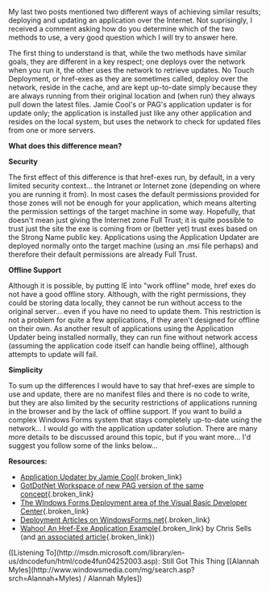 My last two posts mentioned two different ways of achieving similar results; deploying and updating an application over the Internet. Not suprisingly, I received a comment asking how do you determine which of the two methods to use, a very good question which I will try to answer here.

The first thing to understand is that, while the two methods have similar goals, they are different in a key respect; one deploys over the network when you run it, the other uses the network to retrieve updates. No Touch Deployment, or href-exes as they are sometimes called, deploy over the network, reside in the cache, and are kept up-to-date simply because they are always running from their original location and (when run) they always pull down the latest files. Jamie Cool's or PAG's application updater is for update only; the application is installed just like any other application and resides on the local system, but uses the network to check for updated files from one or more servers.

**What does this difference mean?**

**Security**

The first effect of this difference is that href-exes run, by default, in a very limited security context... the Intranet or Internet zone (depending on where you are running it from). In most cases the default permissions provided for those zones will not be enough for your application, which means alterting the permission settings of the target machine in some way. Hopefully, that doesn't mean just giving the Internet zone Full Trust; it is quite possible to trust just the site the exe is coming from or (better yet) trust exes based on the Strong Name public key. Applications using the Application Updater are deployed normally onto the target machine (using an .msi file perhaps) and therefore their default permissions are already Full Trust.

**Offline Support**

Although it is possible, by putting IE into "work offline" mode, href exes do not have a good offline story. Although, with the right permissions, they could be storing data locally, they cannot be run without access to the original server... even if you have no need to update them. This restriction is not a problem for quite a few applications, if they aren't designed for offline on their own. As another result of applications using the Application Updater being installed normally, they can run fine without network access (assuming the application code itself can handle being offline), although attempts to update will fail.

**Simplicity**

To sum up the differences I would have to say that href-exes are simple to use and update, there are no manifest files and there is no code to write, but they are also limited by the security restrictions of applications running in the browser and by the lack of offline support. If you want to build a complex Windows Forms system that stays completely up-to-date using the network... I would go with the application updater solution. There are many more details to be discussed around this topic, but if you want more... I'd suggest you follow some of the links below...

**Resources:**

  * [Application Updater by Jamie Cool](http://windowsforms.net/articles/appupdater.aspx){.broken_link}
  * [GotDotNet Workspace of new PAG version of the same concept](http://www.gotdotnet.com/Community/Workspaces/workspace.aspx?id=83c68646-befb-4586-ba9f-fdf1301902f5){.broken_link}
  * [The WIndows Forms Deployment area of the Visual Basic Developer Center](http://msdn.microsoft.com/vbasic/using/building/windows/deploy/default.aspx){.broken_link}
  * [Deployment Articles on WindowsForms.net](http://www.windowsforms.net/Default.aspx?tabindex=3&tabid=40#Deployment){.broken_link}
  * [Wahoo! An Href-Exe Application Example](http://www.sellsbrothers.com/wahoo){.broken_link} by Chris Sells (and [an associated article](http://msdn.microsoft.com/vbasic/using/columns/wonders/default.aspx?pull=/library/en-us/dnforms/html/winforms11122002.asp){.broken_link})



<div class="media">
  ([Listening To](http://msdn.microsoft.com/library/en-us/dncodefun/html/code4fun04252003.asp): Still Got This Thing [[Alannah Myles](http://www.windowsmedia.com/mg/search.asp?srch=Alannah+Myles) / Alannah Myles])
</div>